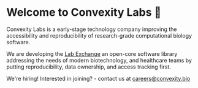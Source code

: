 # Welcome to Convexity Labs 👋

Convexity Labs is a early-stage technology company improving the accessibility and reproducibility of research-grade computational biology software.

We are developing the [Lab Exchange](https://github.com/labdao/plex) an open-core software library addressing the needs of modern biotechnology, and healthcare teams by putting reproducibility, data ownership, and access tracking first.

We're hiring! Interested in joining? - contact us at careers@convexity.bio
